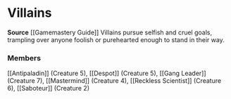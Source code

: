 ﻿---
creature_family: Villains
id: '198'
name: Villains
rarity: Common
source: '[[DATABASE/source/Gamemastery Guide|Gamemastery Guide]]'
trait: null
type: Creature Family

---
# Villains

**Source** [[Gamemastery Guide]]
Villains pursue selfish and cruel goals, trampling over anyone foolish or purehearted enough to stand in their way.

### Members

[[Antipaladin]] (Creature 5), [[Despot]] (Creature 5), [[Gang Leader]] (Creature 7), [[Mastermind]] (Creature 4), [[Reckless Scientist]] (Creature 6), [[Saboteur]] (Creature 2)